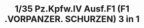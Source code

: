 ---
title: "1/35 Pz.Kpfw.IV Ausf.F1 (F1 .VORPANZER. SCHURZEN) 3 in 1"
price: "TBA" 
desc: "Maketa"
img_path: "/assets/img/BT003.jpg"
brand: "N/A"
available: false
special_offer: false
new: false
soon: false
cat: "0010000"
subcat: "0011600"
subsubcat: "0N/A"
sifra: "BT003"
---